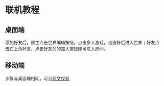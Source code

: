 # 联机教程
<ArticleMetadata />

## 桌面端
添加好友后，房主点击世界编辑按钮，点击多人游戏，设置好后进入世界；好友点击右上角好友，点击好友旁的加入按钮即可进入房间。

## 移动端
步骤与桌面端相同，可见[前文视频](https://www.bilibili.com/video/BV1Wx38zTEYx/?t=638&bvid=BV1Wx38zTEYx)